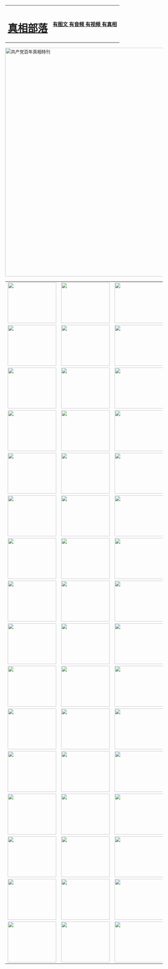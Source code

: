 <table>
<tr>

<td>
	<H1><a href="http://72.is-a-knight.org/zx/">真相部落</a></H1>
</td>
<td>
	<H4><a href="http://72.is-a-knight.org1/zx/">有图文 有音频 有视频 有真相</a></H4>
</td>
</tr>
</table>

 <div ><a href="http://72.is-a-knight.org/zx/bngcd/"><img src="http://72.is-a-knight.org/zx/bngcd/gcdbnzx.jpg" width="730"  border="0" alt="共产党百年真相特刊"></a></div>

<table>
<tr>
	<td><a href="http://36.from-la.net/xtr/107/"><img  src ="http://36.from-la.net/pic/2017/02/107.jpg" width="155px" height="130px"></a></td>
	<td><a href="http://36.from-la.net/xtr/829/"><img src ="http://36.from-la.net/pic/2017/02/829.jpg" width="155px" height="130px"></a></td>
	<td><a href="http://36.from-la.net/xtr/69/"><img  src ="http://36.from-la.net/pic/2017/02/69.jpg" width="155px" height="130px"></a></td>
	<td><a href="http://36.from-la.net/xtr/99/"><img  src ="http://36.from-la.net/pic/2017/02/99.jpg" width="155px" height="130px"></a></td>
</tr>
<tr>
	<td><a href="http://36.from-la.net/xtr/40/"><img  src ="http://36.from-la.net/pic/2017/02/40.jpg" width="155px" height="130px"></a></td>
	<td><a href="http://36.from-la.net/xtr/20/"><img  src ="http://36.from-la.net/pic/2017/02/20.jpg" width="155px" height="130px"></a></td>
	<td><a href="http://36.from-la.net/xtr/81/"><img  src ="http://36.from-la.net/pic/2017/02/81.jpg" width="155px" height="130px"></a></td>
	<td><a href="http://36.from-la.net/xtr/2/"><img  src ="http://36.from-la.net/pic/2017/02/2.jpg" width="155px" height="130px"></a></td>
</tr>
<tr>
	<td><a href="http://36.from-la.net/xtr/86/"><img  src ="http://36.from-la.net/pic/2017/02/86.jpg" width="155px" height="130px"></a></td>
	<td><a href="http://36.from-la.net/xtr/109/"><img  src ="http://36.from-la.net/pic/2017/02/109.jpg" width="155px" height="130px"></a></td>
	<td><a href="http://36.from-la.net/xtr/1378/"><img  src ="http://36.from-la.net/pic/2017/02/1378.jpg" width="155px" height="130px"></a></td>
	<td><a href="http://36.from-la.net/xtr/57/"><img  src ="http://36.from-la.net/pic/2017/02/57.jpg" width="155px" height="130px"></a></td>
</tr>
<tr>
	<td><a href="http://36.from-la.net/xtr/1219/"><img  src ="http://36.from-la.net/pic/2017/02/1219.jpg" width="155px" height="130px"></a></td>
	<td><a href="http://36.from-la.net/xtr/1220/"><img  src ="http://36.from-la.net/pic/2017/02/1220.jpg" width="155px" height="130px"></a></td>
	<td><a href="http://36.from-la.net/xtr/1221/"><img  src ="http://36.from-la.net/pic/2017/02/1221.jpg" width="155px" height="130px"></a></td>
	<td><a href="http://36.from-la.net/xtr/51/"><img  src ="http://36.from-la.net/pic/2017/02/51.jpg" width="155px" height="130px"></a></td>
</tr>
<tr>
	<td><a href="http://36.from-la.net/xtr/1055/"><img  src ="http://36.from-la.net/pic/2017/02/1055.jpg" width="155px" height="130px"></a></td>
	<td><a href="http://36.from-la.net/xtr/611/"><img  src ="http://36.from-la.net/pic/2017/02/611.jpg" width="155px" height="130px"></a></td>
	<td><a href="http://36.from-la.net/xtr/1121/"><img  src ="http://36.from-la.net/pic/2017/02/1121.jpg" width="155px" height="130px"></a></td>
	<td><a href="http://36.from-la.net/xtr/610/"><img  src ="http://36.from-la.net/pic/2017/02/610.jpg" width="155px" height="130px"></a></td>
</tr>
<tr>
	<td><a href="http://36.from-la.net/xtr/1128/"><img  src ="http://36.from-la.net/pic/2017/02/1128.jpg" width="155px" height="130px"></a></td>
	<td><a href="http://36.from-la.net/xtr/1395/"><img  src ="http://36.from-la.net/pic/2017/02/1406.jpg" width="155px" height="130px"></a></td>
	<td><a href="http://36.from-la.net/xtr/1407/"><img  src ="http://36.from-la.net/pic/2017/02/1407.jpg" width="155px" height="130px"></a></td>
	<td><a href="http://36.from-la.net/xtr/934/"><img  src ="http://36.from-la.net/pic/2017/02/934.jpg" width="155px" height="130px"></a></td>
</tr>
<tr>
	<td><a href="http://36.from-la.net/xtr/641/"><img  src ="http://36.from-la.net/pic/2017/02/641.jpg" width="155px" height="130px"></a></td>
	<td><a href="http://36.from-la.net/xtr/949/"><img  src ="http://36.from-la.net/pic/2017/02/949.jpg" width="155px" height="130px"></a></td>
	<td><a href="http://36.from-la.net/xtr/112/"><img  src ="http://36.from-la.net/pic/2017/02/112.jpg" width="155px" height="130px"></a></td>
	<td><a href="http://36.from-la.net/xtr/812/"><img  src ="http://36.from-la.net/pic/2017/02/812.jpg" width="155px" height="130px"></a></td>
</tr>
<tr>
	<td><a href="http://36.from-la.net/xtr/103/"><img  src ="http://36.from-la.net/pic/2017/02/103.jpg" width="155px" height="130px"></a></td>
	<td><a href="http://36.from-la.net/xtr/3/"><img  src ="http://36.from-la.net/pic/2017/02/3.jpg" width="155px" height="130px"></a></td>
	<td><A href="http://36.from-la.net/mp4/zx/2015/11/Lkmtt.mp4" target="_blank" title="莲开满天庭"><img  src="http://36.from-la.net/pic/2015/11/Lkmtt3480_jssor.jpg"  width="155px" height="130px"></A></td>
	<td><A href="http://36.from-la.net/mp4/zx/2015/11/2013513.mp4" target="_blank" title="飞旋的法轮"><img  src="http://36.from-la.net/pic/2015/11/falun480_jssor.jpg"  width="155px" height="130px"></A></td>
</tr>
<tr>
	<td><A href="http://36.from-la.net/mp4/zx/2015/11/NYParade.mp4" target="_blank" title="2004年4月10日法轮功纽约大游行"><img  src="http://36.from-la.net/pic/2015/11/nyparade480_jssor.jpg"  width="155px" height="130px"></A></td>
	<td><A href="http://36.from-la.net/mp4/news617/2015/05/WEB_s28093.mp4" target="_blank" title="2015年世界法轮大法日特别报导"><img  src="http://36.from-la.net/pic/2015/11/p6752711a666997037_jssor.jpg"  width="155px" height="130px"></A></td>
	<td><A href="http://36.from-la.net/mp4/news829/2015/11/30211_326650.mp4" target="_blank" title="沧州绑架案连审四天 民众抹泪称审好人"><img  src="http://36.from-la.net/pic/2015/11/changzhou2480_jssor.jpg"  width="155px" height="130px"></A></td>
	<td><A href="http://36.from-la.net/mp4/mhph/2015/10/changzhou.mp4" target="_blank" title="沧州真相--狮城血泪"><img  src="http://36.from-la.net/pic/2015/11/changzhou480_jssor.jpg"  width="155px" height="130px"></A></td>
</tr>
<tr>
	<td><A href="http://36.from-la.net/mp4/mhjd/mhjd_55.mp4" target="_blank" title="正义律师与无罪辩护"><img  src="http://36.from-la.net/pic/2015/11/wzbh480_jssor.jpg"  width="155px" height="130px"></A></td>
	<td><A href="http://36.from-la.net/mp4/zx/2015/11/layerkcs.mp4" target="_blank" title="中国的良心--高智晟律师"><img  src="http://36.from-la.net/pic/2015/11/layerkcs2480_jssor.jpg"  width="155px" height="130px"></A></td>
	<td><A href="http://36.from-la.net/mp4/mhph/2015/10/szxl.mp4" target="_blank" title="神州血泪--北京、大庆、广东、哈尔滨"><img  src="http://36.from-la.net/pic/2015/11/szxl480_jssor.jpg"  width="155px" height="130px"></A></td>
	<td><A href="http://36.from-la.net/mp4/zx/2015/11/TangShanFFXS.mp4" target="_blank" title="真相纪录片：凤凰新生"><img  src="http://36.from-la.net/pic/2015/11/fhxs2480_jssor.jpg"  width="155px" height="130px"></A></td>
</tr>
<tr>
	<td><A href="http://36.from-la.net/mp4/zx/2015/11/jidong.mp4" target="_blank" title="冀东监狱的罪恶"><img  src="http://36.from-la.net/pic/2015/11/jidong480_jssor.jpg"  width="155px" height="130px"></A></td>
	<td><A href="http://36.from-la.net/mp4/mhph/2015/10/tangshan.mp4" target="_blank" title="凤凰血泪"><img  src="http://36.from-la.net/pic/2015/11/tangshan480_jssor.jpg"  width="155px" height="130px"></A>
					</div></td>
	<td>	<A href="http://36.from-la.net/mp4/mhph/2015/10/zfxtzxl.mp4" target="_blank" title="政法系统罪行录--唐山篇"><img  src="http://36.from-la.net/pic/2015/11/zfxtzxl480_jssor.jpg"  width="155px" height="130px"></A></td>
	<td><A href="http://36.from-la.net/mp4/mhph/2015/10/QDBG.mp4" target="_blank" title="青岛悲歌"><img  src="http://36.from-la.net/pic/2015/10/qdbg2480_jssor.jpg"  width="155px" height="130px"></A></td>
</tr>
<tr>
	<td><A href="http://36.from-la.net/mp4/mhph/2015/10/huludao.mp4" target="_blank" title="葫芦岛永恒的见证"><img  src="http://36.from-la.net/pic/2015/10/huludao480_jssor.jpg"  width="155px" height="130px"></A></td>
	<td><A href="http://36.from-la.net/mp4/mhph/2015/10/qbzx.mp4" target="_blank" title="湖畔泉边听真相-济南泉城的传奇"><img  src="http://36.from-la.net/pic/2015/10/hupan480_jssor.jpg"  width="155px" height="130px"></A></td>
	<td><A href="http://36.from-la.net/mp4/mhph/2015/10/baoding_dvd_v2.mp4" target="_blank" title="燕赵悲歌"><img  src="http://36.from-la.net/pic/2015/10/yzbg480_jssor.jpg"  width="155px" height="130px"></A></td>
	<td><A href="http://36.from-la.net/mp4/zx/2015/11/meihuashi_complete_ED2.0.mp4" target="_blank" title="梅花诗完整版"><img  src="http://36.from-la.net/pic/2015/11/mhs480_jssor.jpg"  width="155px" height="130px"></A></td>
</tr>
<tr>
	<td><A href="http://36.from-la.net/mp4/zx/2015/11/fengbei512k.mp4" target="_blank" title="丰碑"><img  src="http://36.from-la.net/pic/2015/11/fongbei480_jssor.jpg"  width="155px" height="130px"></A></td>
	<td><A href="http://36.from-la.net/mp4/zx/2015/11/fytdxComplete.mp4" target="_blank" title="风雨天地行全集"><img  src="http://36.from-la.net/pic/2015/11/fytdxWhite480_jssor.jpg"  width="155px" height="130px"></A></td>
	<td><A href="http://36.from-la.net/mp4/zx/2015/11/JianZheng.mp4" target="_blank" title="见证"><img  src="http://36.from-la.net/pic/2015/11/witness480_jssor.jpg"  width="155px" height="130px"></A></td>
	<td><A href="http://36.from-la.net/mp4/mhph/2015/10/hcym.mp4" target="_blank" title="红朝阴谋"><img  src="http://36.from-la.net/pic/2015/10/hcym480_jssor.jpg"  width="155px" height="130px"></A></td>
</tr>
<tr>
	<td><A href="http://36.from-la.net/mp4/zx/2015/11/zfzxPalV3.mp4" target="_blank" title="是自焚还是骗局"><img  src="http://36.from-la.net/pic/2015/11/zfzx4805_jssor.jpg"  width="155px" height="130px"></A></td>
	<td><A href="http://36.from-la.net/mp4/zx/2015/11/lsdspMsyTd.mp4" target="_blank" title="历史的审判"><img  src="http://36.from-la.net/pic/2015/11/lsdsp480_jssor.jpg"  width="155px" height="130px"></A></td>
	<td><A href="http://36.from-la.net/mp4/news886/2015/11/concat886.mp4" target="_blank" title="一周全球控告江泽民"><img  src="http://36.from-la.net/pic/2015/11/news886480_jssor.jpg"  width="155px" height="130px"></A></td>
	<td><A href="http://36.from-la.net/mp4/news1378/2014/08/CQSD_s0_e4_v2_i0-CQSD_4-video.mp4" target="_blank" title="欧洲的抉择"><img  src="http://36.from-la.net/pic/2015/11/p5143421a564166643-ss_jssor.jpg"  width="155px" height="130px"></A></td>
</tr>
<tr>
	<td><A href="http://36.from-la.net/mp4/zx/2015/11/hk20150720parade.mp4" target="_blank" title="港法轮功反迫害大游行 大陆游客震撼"><img  src="http://36.from-la.net/pic/2015/11/281098-ss_jssor.jpg"  width="155px" height="130px"></A></td>
	<td><A href="http://36.from-la.net/mp4/zx/2015/11/20150720hkParade512k.mp4" target="_blank" title="香港法轮功720游行声援诉江潮"><img  src="http://36.from-la.net/pic/2015/11/2015720parade480_jssor.jpg"  width="155px" height="130px"></A></td>
	<td><A href="http://36.from-la.net/mp4/zx/2015/11/hktdc512.mp4" target="_blank" title="香港退党潮"><img  src="http://36.from-la.net/pic/2015/11/hktdc480_jssor.jpg"  width="155px" height="130px"></A></td>
	<td><A href="http://36.from-la.net/mp4/news413/2015/11/concat413.mp4" target="_blank" title="本月退党精选"><img  src="http://36.from-la.net/pic/2015/11/tuidang480_jssor.jpg"  width="155px" height="130px"></A></td>
</tr>
<tr>
	<td><A href="http://36.from-la.net/mp4/news823/2015/11/TSZG_British_1_QA_A_TSZG-61-1_XinHaoNianZuoZh_P617180.mp4" target="_blank" title="辛灏年：纪念《九评共产党》发表十周年演讲"><img  src="http://36.from-la.net/pic/2015/11/xhn9p10480_jssor.jpg"  width="155px" height="130px"></A></td>
	<td><A href="http://36.from-la.net/mp4/news57/2015/11/JPGCD8.mp4" target="_blank" title="【九评之八】评中国共产党的邪教本质"><img  src="http://36.from-la.net/pic/2015/11/9pkcd8p480_jssor.jpg"  width="155px" height="130px"></A></td>
	<td><A href="http://36.from-la.net/mp4/other/kao.Chih.Sheng_story.mp4"  target="_blank" title="超越恐惧:高智晟的故事"				style="font-size:20px;"><img src="http://36.from-la.net/pic/2016/12/GZS201408070902.jpg"  width="155px" height="130px">
						</A></td>
	<td><A href="http://36.from-la.net/mp4/zx/2016/11/oh10yearsInv.mp4"  target="_blank" title="纪录片《活摘 十年调查》完整版" style="font-size:20px;"><img src="http://36.from-la.net/pic/2016/11/10yearsOHinv.jpg"  width="155px" height="130px">
						</A></td>
</tr>
</table>



